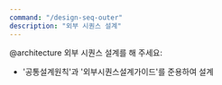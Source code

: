 ```yaml
---
command: "/design-seq-outer"
description: "외부 시퀀스 설계"
---
```


@architecture
외부 시퀀스 설계를 해 주세요:
- '공통설계원칙'과 '외부시퀀스설계가이드'를 준용하여 설계